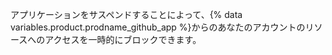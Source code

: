 アプリケーションをサスペンドすることによって、{% data variables.product.prodname_github_app %}からのあなたのアカウントのリソースへのアクセスを一時的にブロックできます。
